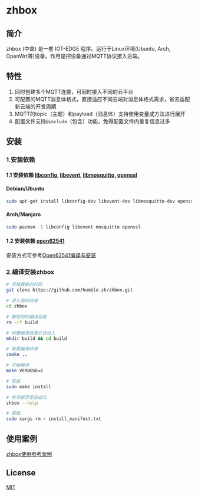 # zhbox

## 简介

zhbox (中盒) 是一套 IOT-EDGE 程序。运行于Linux环境(Ubuntu, Arch, OpenWrt等)设备。作用是把设备通过MQTT协议接入云端。

## 特性

1. 同时创建多个MQTT连接，可同时接入不同的云平台
2. 可配置的MQTT消息体格式，直接适应不同云端对消息体格式需求，省去适配新云端的开发周期
3. MQTT的topic（主题）和payload（消息体）支持使用变量或方法进行展开
4. 配置文件支持`@include`（包含）功能，免得配置文件内重复信息过多

## 安装

### 1.安装依赖

#### 1.1 安装依赖 [libconfig](https://hyperrealm.github.io/libconfig/), [libevent](https://libevent.org/), [libmosquitto](https://mosquitto.org/), [openssl](https://www.openssl.org/)

#### Debian/Ubuntu
```bash
sudo apt-get install libconfig-dev libevent-dev libmosquitto-dev openssl libssl-dev
```

#### Arch/Manjaro
```bash
sudo pacman -S libconfig libevent mosquitto openssl
```

#### 1.2 安装依赖 [open62541](https://open62541.org/)

安装方式可参考[Open62541编译与安装](https://humble-zh.github.io/2021/02/28/Open62541%E7%BC%96%E8%AF%91%E4%B8%8E%E5%AE%89%E8%A3%85/)

### 2.编译安装zhbox

```bash
# 克隆最新的代码
git clone https://github.com/humble-zh/zhbox.git

# 进入源码目录
cd zhbox

# 删除旧的编译目录
rm -rf build

# 创建编译目录并且进入
mkdir build && cd build

# 配置编译环境
cmake ..

# 开始编译
make VERBOSE=1

# 安装
sudo make install

# 检测是否安装成功
zhbox --help

# 卸载
sudo xargs rm < install_manifest.txt
```

## 使用案例

[zhbox使用参考案例](https://humble-zh.github.io/zhbox/)

## License

[MIT](./LICENSE)
